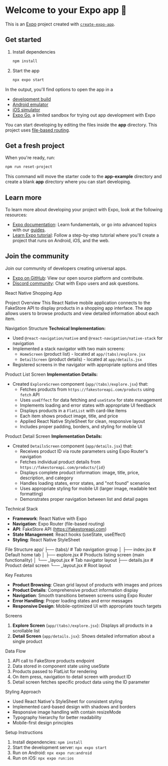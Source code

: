 # Welcome to your Expo app 👋

This is an [Expo](https://expo.dev) project created with [`create-expo-app`](https://www.npmjs.com/package/create-expo-app).

## Get started

1. Install dependencies

   ```bash
   npm install
   ```

2. Start the app

   ```bash
   npx expo start
   ```

In the output, you'll find options to open the app in a

- [development build](https://docs.expo.dev/develop/development-builds/introduction/)
- [Android emulator](https://docs.expo.dev/workflow/android-studio-emulator/)
- [iOS simulator](https://docs.expo.dev/workflow/ios-simulator/)
- [Expo Go](https://expo.dev/go), a limited sandbox for trying out app development with Expo

You can start developing by editing the files inside the **app** directory. This project uses [file-based routing](https://docs.expo.dev/router/introduction).

## Get a fresh project

When you're ready, run:

```bash
npm run reset-project
```

This command will move the starter code to the **app-example** directory and create a blank **app** directory where you can start developing.

## Learn more

To learn more about developing your project with Expo, look at the following resources:

- [Expo documentation](https://docs.expo.dev/): Learn fundamentals, or go into advanced topics with our [guides](https://docs.expo.dev/guides).
- [Learn Expo tutorial](https://docs.expo.dev/tutorial/introduction/): Follow a step-by-step tutorial where you'll create a project that runs on Android, iOS, and the web.

## Join the community

Join our community of developers creating universal apps.

- [Expo on GitHub](https://github.com/expo/expo): View our open source platform and contribute.
- [Discord community](https://chat.expo.dev): Chat with Expo users and ask questions.

React Native Shopping App

Project Overview
This React Native mobile application connects to the FakeStore API to display products in a shopping app interface. The app allows users to browse products and view detailed information about each item.



Navigation Structure 
**Technical Implementation:**
- Used `@react-navigation/native` and `@react-navigation/native-stack` for navigation
- Implemented a stack navigator with two main screens:
  - `HomeScreen` (product list) - located at `app/(tabs)/explore.jsx`
  - `DetailScreen` (product details) - located at `app/details.jsx`
- Registered screens in the navigator with appropriate options and titles

Product List Screen
**Implementation Details:**
- Created `ExploreScreen` component (`app/(tabs)/explore.jsx`) that:
  - Fetches products from `https://fakestoreapi.com/products` using `fetch` API
  - Uses `useEffect` for data fetching and `useState` for state management
  - Implements loading and error states with appropriate UI feedback
  - Displays products in a `FlatList` with card-like items
  - Each item shows product image, title, and price
  - Applied React Native StyleSheet for clean, responsive layout
  - Includes proper padding, borders, and styling for mobile UI

Product Detail Screen
**Implementation Details:**
- Created `DetailsScreen` component (`app/details.jsx`) that:
  - Receives product ID via route parameters using Expo Router's navigation
  - Fetches individual product details from `https://fakestoreapi.com/products/{id}`
  - Displays complete product information: image, title, price, description, and category
  - Handles loading states, error states, and "not found" scenarios
  - Uses appropriate styling for mobile UI (larger image, readable text formatting)
  - Demonstrates proper navigation between list and detail pages

Technical Stack
- **Framework**: React Native with Expo
- **Navigation**: Expo Router (file-based routing)
- **API**: FakeStore API (https://fakestoreapi.com)
- **State Management**: React hooks (useState, useEffect)
- **Styling**: React Native StyleSheet

File Structure
app/
├── (tabs)/              # Tab navigation group
│   ├── index.jsx        # Default home tab
│   ├── explore.jsx      # Products listing screen (main functionality)
│   └── _layout.jsx      # Tab navigator layout
├── details.jsx          # Product detail screen
└── _layout.jsx          # Root layout


Key Features
- **Product Browsing**: Clean grid layout of products with images and prices
- **Product Details**: Comprehensive product information display
- **Navigation**: Smooth transitions between screens using Expo Router
- **Error Handling**: Proper loading states and error messages
- **Responsive Design**: Mobile-optimized UI with appropriate touch targets

Screens
1. **Explore Screen** (`app/(tabs)/explore.jsx`): Displays all products in a scrollable list
2. **Detail Screen** (`app/details.jsx`): Shows detailed information about a single product

Data Flow
1. API call to FakeStore products endpoint
2. Data stored in component state using useState
3. Products passed to FlatList for rendering
4. On item press, navigation to detail screen with product ID
5. Detail screen fetches specific product data using the ID parameter

Styling Approach
- Used React Native's StyleSheet for consistent styling
- Implemented card-based design with shadows and borders
- Responsive image handling with contain resizeMode
- Typography hierarchy for better readability
- Mobile-first design principles

Setup Instructions
1. Install dependencies: `npm install`
2. Start the development server: `npx expo start`
3. Run on Android: `npx expo run:android`
4. Run on iOS: `npx expo run:ios`


